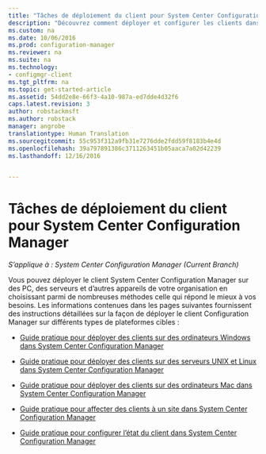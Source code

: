 ```yaml
---
title: "Tâches de déploiement du client pour System Center Configuration Manager | Microsoft Docs"
description: "Découvrez comment déployer et configurer les clients dans System Center Configuration Manager."
ms.custom: na
ms.date: 10/06/2016
ms.prod: configuration-manager
ms.reviewer: na
ms.suite: na
ms.technology:
- configmgr-client
ms.tgt_pltfrm: na
ms.topic: get-started-article
ms.assetid: 54dd2e8e-66f3-4a10-987a-ed7dde4d32f6
caps.latest.revision: 3
author: robstackmsft
ms.author: robstack
manager: angrobe
translationtype: Human Translation
ms.sourcegitcommit: 55c953f312a9fb31e7276dde2fdd59f8183b4e4d
ms.openlocfilehash: 39a797891386c3711263451b05aaca7a02d42239
ms.lasthandoff: 12/16/2016


---
```

# <a name="client-deployment-tasks-for-system-center-configuration-manager"></a>Tâches de déploiement du client pour System Center Configuration Manager

*S’applique à : System Center Configuration Manager (Current Branch)*

Vous pouvez déployer le client System Center Configuration Manager sur des PC, des serveurs et d’autres appareils de votre organisation en choisissant parmi de nombreuses méthodes celle qui répond le mieux à vos besoins. Les informations contenues dans les pages suivantes fournissent des instructions détaillées sur la façon de déployer le client Configuration Manager sur différents types de plateformes cibles :  

-   [Guide pratique pour déployer des clients sur des ordinateurs Windows dans System Center Configuration Manager](../../../core/clients/deploy/deploy-clients-to-windows-computers.md)  

-   [Guide pratique pour déployer des clients sur des serveurs UNIX et Linux dans System Center Configuration Manager](../../../core/clients/deploy/deploy-clients-to-unix-and-linux-servers.md)  

-   [Guide pratique pour déployer des clients sur des ordinateurs Mac dans System Center Configuration Manager](../../../core/clients/deploy/deploy-clients-to-macs.md)  

-   [Guide pratique pour affecter des clients à un site dans System Center Configuration Manager](../../../core/clients/deploy/assign-clients-to-a-site.md)  

-   [Guide pratique pour configurer l’état du client dans System Center Configuration Manager](../../../core/clients/deploy/configure-client-status.md)  


